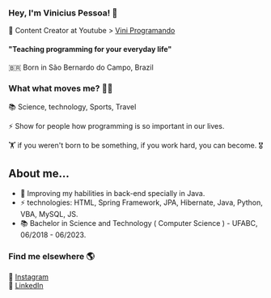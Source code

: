 ### Hey, I'm Vinicius Pessoa! 👋

🍿 Content Creator at Youtube > [Vini Programando](https://www.youtube.com/channel/UCjxUQX0iuQiw_3M-YHlkZWQ) <br>
#### "Teaching programming for your everyday life"
🇧🇷 Born in São Bernardo do Campo, Brazil <br>

### What what moves me? 👨‍💻

📚 Science, technology, Sports, Travel

⚡ Show for people how programming is so important in our lives. 

🏋 if you weren't born to be something, if you work hard, you can become. 🎖

## About me...

- 🌱 Improving my habilities in back-end specially in Java.
- ⚡ technologies:  HTML, Spring Framework, JPA, Hibernate, Java, Python, VBA, MySQL, JS. 
- 📚 Bachelor in Science and Technology ( Computer Science ) - UFABC, 06/2018 - 06/2023.


### Find me elsewhere 🌎

📸 [Instagram](https://instagram.com/vini9.9) <br>
💼 [LinkedIn](https://www.linkedin.com/in/vinicius-pessoa/) <br>


